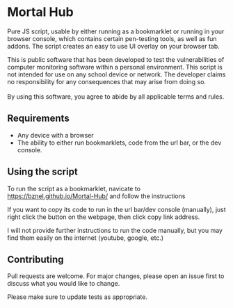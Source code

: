 # Mortal Hub

Pure JS script, usable by either running as a bookmarklet or running in your browser console, which contains certain pen-testing tools, as well as fun addons. The script creates an easy to use UI overlay on your browser tab.

This is public software that has been developed to test the vulnerabilities of computer monitoring software within a personal environment. This script is not intended for use on any school device or network. The developer claims no responsibility for any consequences that may arise from doing so.<br><br>By using this software, you agree to abide by all applicable terms and rules.

## Requirements

- Any device with a browser
- The ability to either run bookmarklets, code from the url bar, or the dev console.


## Using the script

To run the script as a bookmarklet, navicate to https://bznel.github.io/Mortal-Hub/ and follow the instructions

If you want to copy its code to run in the url bar/dev console (manually), just right click the button on the webpage, then click copy link address.

I will not provide further instructions to run the code manually, but you may find them easily on the internet (youtube, google, etc.) 

## Contributing
Pull requests are welcome. For major changes, please open an issue first to discuss what you would like to change.

Please make sure to update tests as appropriate.
